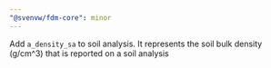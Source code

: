 ```yaml
---
"@svenvw/fdm-core": minor
---
```


Add `a_density_sa` to soil analysis. It represents the soil bulk density (g/cm^3) that is reported on a soil analysis

